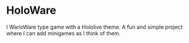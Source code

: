 # HoloWare

I WarioWare type game with a Hololive theme. A fun and simple project where I can add minigames as I think of them.
